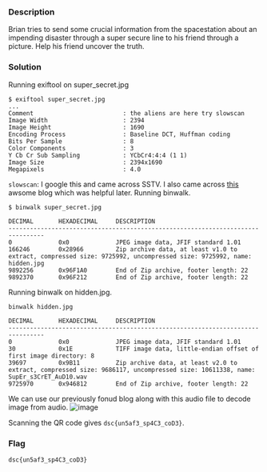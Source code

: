 ### Description
Brian tries to send some crucial information from the spacestation about an impending disaster through a super secure line to his friend through a picture. Help his friend uncover the truth.

### Solution
Running exiftool on super_secret.jpg
```
$ exiftool super_secret.jpg
...
Comment                         : the aliens are here try slowscan
Image Width                     : 2394
Image Height                    : 1690
Encoding Process                : Baseline DCT, Huffman coding
Bits Per Sample                 : 8
Color Components                : 3
Y Cb Cr Sub Sampling            : YCbCr4:4:4 (1 1)
Image Size                      : 2394x1690
Megapixels                      : 4.0
```
`slowscan`: I google this and came across SSTV. I also came across [this](https://ourcodeworld.com/articles/read/956/how-to-convert-decode-a-slow-scan-television-transmissions-sstv-audio-file-to-images-using-qsstv-in-ubuntu-18-04) awsome blog which was helpful later.
Running binwalk.
```
$ binwalk super_secret.jpg

DECIMAL       HEXADECIMAL     DESCRIPTION
--------------------------------------------------------------------------------
0             0x0             JPEG image data, JFIF standard 1.01
166246        0x28966         Zip archive data, at least v1.0 to extract, compressed size: 9725992, uncompressed size: 9725992, name: hidden.jpg
9892256       0x96F1A0        End of Zip archive, footer length: 22
9892370       0x96F212        End of Zip archive, footer length: 22
```
Running binwalk on hidden.jpg.
```
binwalk hidden.jpg

DECIMAL       HEXADECIMAL     DESCRIPTION
--------------------------------------------------------------------------------
0             0x0             JPEG image data, JFIF standard 1.01
30            0x1E            TIFF image data, little-endian offset of first image directory: 8
39697         0x9B11          Zip archive data, at least v2.0 to extract, compressed size: 9686117, uncompressed size: 10611338, name: SupEr_s3CrET_AuD10.wav
9725970       0x946812        End of Zip archive, footer length: 22
```
We can use our previously fonud blog along with this audio file to decode image from audio.
![image](https://github.com/suds4131/CTF-Writeups/assets/128071555/3927763c-a3e9-4817-ab7f-68c6a80f52cc)

Scanning the QR code gives `dsc{un5af3_sp4C3_coD3}`.

### Flag
`dsc{un5af3_sp4C3_coD3}`
